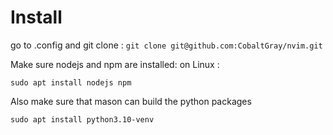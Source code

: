 # Install
go to .config and git clone :
`git clone git@github.com:CobaltGray/nvim.git`

Make sure nodejs and npm are installed:
on Linux :

`sudo apt install nodejs npm`

Also make sure that mason can build the python packages

`sudo apt install python3.10-venv`

